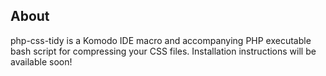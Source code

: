 ## About ##
php-css-tidy is a Komodo IDE macro and accompanying PHP executable bash script for compressing your CSS files.
Installation instructions will be available soon!
